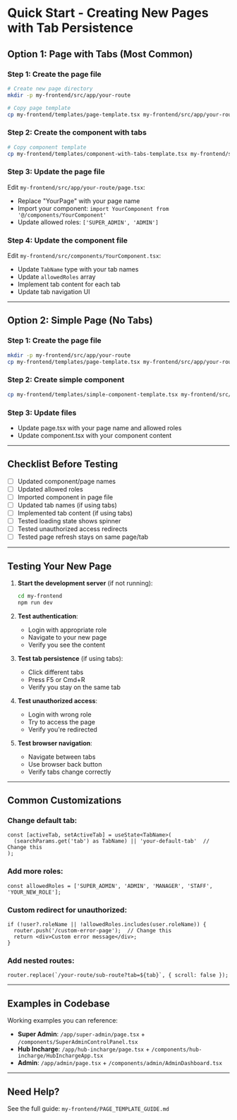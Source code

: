 # Quick Start - Creating New Pages with Tab Persistence

## Option 1: Page with Tabs (Most Common)

### Step 1: Create the page file
```bash
# Create new page directory
mkdir -p my-frontend/src/app/your-route

# Copy page template
cp my-frontend/templates/page-template.tsx my-frontend/src/app/your-route/page.tsx
```

### Step 2: Create the component with tabs
```bash
# Copy component template
cp my-frontend/templates/component-with-tabs-template.tsx my-frontend/src/components/YourComponent.tsx
```

### Step 3: Update the page file
Edit `my-frontend/src/app/your-route/page.tsx`:
- Replace "YourPage" with your page name
- Import your component: `import YourComponent from '@/components/YourComponent'`
- Update allowed roles: `['SUPER_ADMIN', 'ADMIN']`

### Step 4: Update the component file
Edit `my-frontend/src/components/YourComponent.tsx`:
- Update `TabName` type with your tab names
- Update `allowedRoles` array
- Implement tab content for each tab
- Update tab navigation UI

---

## Option 2: Simple Page (No Tabs)

### Step 1: Create the page file
```bash
mkdir -p my-frontend/src/app/your-route
cp my-frontend/templates/page-template.tsx my-frontend/src/app/your-route/page.tsx
```

### Step 2: Create simple component
```bash
cp my-frontend/templates/simple-component-template.tsx my-frontend/src/components/YourComponent.tsx
```

### Step 3: Update files
- Update page.tsx with your page name and allowed roles
- Update component.tsx with your component content

---

## Checklist Before Testing

- [ ] Updated component/page names
- [ ] Updated allowed roles
- [ ] Imported component in page file
- [ ] Updated tab names (if using tabs)
- [ ] Implemented tab content (if using tabs)
- [ ] Tested loading state shows spinner
- [ ] Tested unauthorized access redirects
- [ ] Tested page refresh stays on same page/tab

---

## Testing Your New Page

1. **Start the development server** (if not running):
   ```bash
   cd my-frontend
   npm run dev
   ```

2. **Test authentication**:
   - Login with appropriate role
   - Navigate to your new page
   - Verify you see the content

3. **Test tab persistence** (if using tabs):
   - Click different tabs
   - Press F5 or Cmd+R
   - Verify you stay on the same tab

4. **Test unauthorized access**:
   - Login with wrong role
   - Try to access the page
   - Verify you're redirected

5. **Test browser navigation**:
   - Navigate between tabs
   - Use browser back button
   - Verify tabs change correctly

---

## Common Customizations

### Change default tab:
```tsx
const [activeTab, setActiveTab] = useState<TabName>(
  (searchParams.get('tab') as TabName) || 'your-default-tab'  // Change this
);
```

### Add more roles:
```tsx
const allowedRoles = ['SUPER_ADMIN', 'ADMIN', 'MANAGER', 'STAFF', 'YOUR_NEW_ROLE'];
```

### Custom redirect for unauthorized:
```tsx
if (!user?.roleName || !allowedRoles.includes(user.roleName)) {
  router.push('/custom-error-page');  // Change this
  return <div>Custom error message</div>;
}
```

### Add nested routes:
```tsx
router.replace(`/your-route/sub-route?tab=${tab}`, { scroll: false });
```

---

## Examples in Codebase

Working examples you can reference:
- **Super Admin**: `/app/super-admin/page.tsx` + `/components/SuperAdminControlPanel.tsx`
- **Hub Incharge**: `/app/hub-incharge/page.tsx` + `/components/hub-incharge/HubInchargeApp.tsx`
- **Admin**: `/app/admin/page.tsx` + `/components/admin/AdminDashboard.tsx`

---

## Need Help?

See the full guide: `my-frontend/PAGE_TEMPLATE_GUIDE.md`
